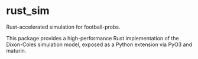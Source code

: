 # rust_sim

Rust-accelerated simulation for football-probs.

This package provides a high-performance Rust implementation of the Dixon-Coles simulation model, exposed as a Python extension via PyO3 and maturin.